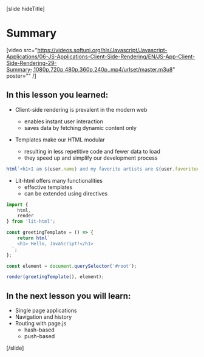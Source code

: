 [slide hideTitle]

# Summary

[video src="https://videos.softuni.org/hls/Javascript/Javascript-Applications/06-JS-Applications-Client-Side-Rendering/EN/JS-App-Client-Side-Rendering-29-Summary-,1080p,720p,480p,360p,240p,.mp4/urlset/master.m3u8" poster="" /]

## In this lesson you learned:

- Client-side rendering is prevalent in the modern web
    * enables instant user interaction
    * saves data by fetching dynamic content only

- Templates make our HTML modular
    * resulting in less repetitive code and fewer data to load
    * they speed up and simplify our development process

```js
html`<h1>I am ${user.name} and my favorite artists are ${user.favoriteArtists.join(', ')}.</h1>`
```

- Lit-html offers many functionalities
    * effective templates
    * can be extended using directives

```js
import {
    html,
    render
} from 'lit-html';

const greetingTemplate = () => {
    return html`
    <h1> Hello, JavaScript!</h1>
  `;
};

const element = document.querySelector('#root');

render(greetingTemplate(), element);

```


## In the next lesson you will learn:

- Single page application​s
- Navigation and history​
- Routing with page.js
    * hash-based​
    * push-based​ 

[/slide]
